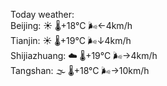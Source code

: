 Today weather:  
Beijing: ☀️   🌡️+18°C 🌬️←4km/h  
Tianjin: ☀️   🌡️+19°C 🌬️↓4km/h  
Shijiazhuang: ☁️   🌡️+19°C 🌬️→4km/h  
Tangshan: 🌫  🌡️+18°C 🌬️→10km/h  
